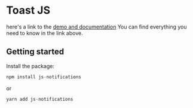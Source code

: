# Toast JS

here's a link to the [demo and documentation](https://toast-js.com/)
You can find everything you need to know in the link above.

## Getting started
Install the package:

```javascript
npm install js-notifications
```

or

```javascript
yarn add js-notifications
```
